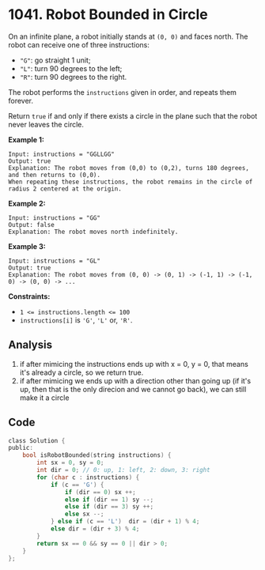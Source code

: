# 1041. Robot Bounded in Circle

On an infinite plane, a robot initially stands at `(0, 0)` and faces north. The robot can receive one of three instructions:

- `"G"`: go straight 1 unit;
- `"L"`: turn 90 degrees to the left;
- `"R"`: turn 90 degrees to the right.

The robot performs the `instructions` given in order, and repeats them forever.

Return `true` if and only if there exists a circle in the plane such that the robot never leaves the circle.

 

**Example 1:**

```
Input: instructions = "GGLLGG"
Output: true
Explanation: The robot moves from (0,0) to (0,2), turns 180 degrees, and then returns to (0,0).
When repeating these instructions, the robot remains in the circle of radius 2 centered at the origin.
```

**Example 2:**

```
Input: instructions = "GG"
Output: false
Explanation: The robot moves north indefinitely.
```

**Example 3:**

```
Input: instructions = "GL"
Output: true
Explanation: The robot moves from (0, 0) -> (0, 1) -> (-1, 1) -> (-1, 0) -> (0, 0) -> ...
```

 

**Constraints:**

- `1 <= instructions.length <= 100`
- `instructions[i]` is `'G'`, `'L'` or, `'R'`.

## Analysis

1. if after mimicing the instructions ends up with x = 0, y = 0, that means it's already a circle, so we return true.
2. if after mimicing we ends up with a direction other than going up (if it's up, then that is the only direcion and we cannot go back), we can still make it a circle

## Code

```c
class Solution {
public:
    bool isRobotBounded(string instructions) {
        int sx = 0, sy = 0;
        int dir = 0; // 0: up, 1: left, 2: down, 3: right
        for (char c : instructions) {
            if (c == 'G') {
                if (dir == 0) sx ++;
                else if (dir == 1) sy --;
                else if (dir == 3) sy ++;
                else sx --;
            } else if (c == 'L')  dir = (dir + 1) % 4;
            else dir = (dir + 3) % 4;
        }
        return sx == 0 && sy == 0 || dir > 0;
    }
};
```